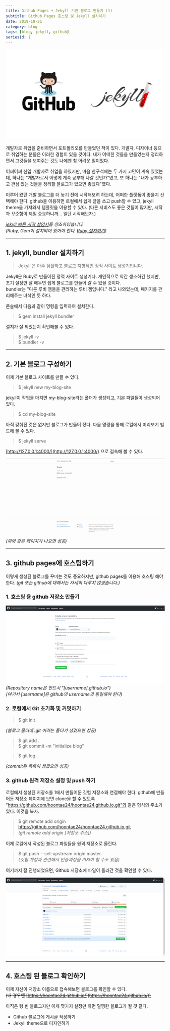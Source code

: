 ```yaml
---
title: Github Pages + Jekyll 기반 블로그 만들기 (1)
subtitle: Github Pages 호스팅 및 Jekyll 설치하기
date: 2019-10-21
category: blog
tags: [blog, jekyll, github]
seriesId: 1
---
```


![github and jekyll](./img/github_jekyll.jpg)

개발자로 취업을 준비하면서 포트폴리오를 만들었던 적이 있다. 개발자, 디자이너 등으로 취업하는 분들은 이러한 경험이 있을 것이다. 내가 어떠한 것들을 만들었는지 정리하면서 그것들을 보여주는 것도 나에겐 참 어려운 일이었다.

어찌어찌 신입 개발자로 취업을 하였지만, 마음 한구석에는 두 가지 고민이 계속 있었는데, 하나는 "개발자로서 어떻게 계속 공부해 나갈 것인가"였고, 또 하나는 "내가 공부하고 관심 있는 것들을 정리할 블로그가 있으면 좋겠다"였다.

미루어 왔던 개발 블로그를 더 늦기 전에 시작해보려 하는데, 어떠한 플랫폼이 좋을지 선택해야 한다. github을 이용하면 로컬에서 쉽게 글을 쓰고 push할 수 있고, jekyll theme을 가져와서 템플릿을 이용할 수 있다.
(다른 서비스도 좋은 것들이 많지만, 시작과 꾸준함이 제일 중요하니까... 일단 시작해보자.)

_[jekyll 빠른 시작 설명서](https://jekyllrb-ko.github.io/docs/quickstart/)를 참조하였습니다._  
_(Ruby, Gem이 설치되어 있어야 한다. [Ruby 설치하기](https://jekyllrb-ko.github.io/docs/installation/))_

---

## **1. jekyll, bundler 설치하기**

> Jekyll 은 아주 심플하고 블로그 지향적인 정적 사이트 생성기입니다.

Jekyll은 Ruby로 만들어진 정적 사이트 생성기다. 개인적으로 약간 생소하긴 했지만, 초기 설정만 잘 해두면 쉽게 블로그를 만들어 갈 수 있을 것이다.  
bundler는 "다른 루비 젬들을 관리하는 루비 젬입니다." 라고 나와있는데, 패키지를 관리해주는 녀석인 듯 하다.

콘솔에서 다음과 같이 명령을 입력하여 설치한다.

> $ gem install jekyll bundler

설치가 잘 되었는지 확인해볼 수 있다.

> $ jekyll -v  
> $ bundler -v

---

## **2. 기본 블로그 구성하기**

이제 기본 블로그 사이트를 만들 수 있다.

> $ jekyll new my-blog-site

jekyll이 작업을 마치면 my-blog-site라는 폴더가 생성되고, 기본 파일들이 생성되어 있다.

> $ cd my-blog-site

아직 갖춰진 것은 없지만 블로그가 만들어 졌다. 다음 명령을 통해 로컬에서 미리보기 빌드해 볼 수 있다.

> $ jekyll serve

[http://127.0.0.1:4000/](http://127.0.0.1:4000/) 으로 접속해 볼 수 있다.

![기본 블로그 모습](./img/jekyll_basic.png)
_(위와 같은 페이지가 나오면 성공)_

---

## **3. github pages에 호스팅하기**

이렇게 생성된 블로그를 꾸미는 것도 중요하지만, github pages를 이용해 호스팅 해야한다. _(git 또는 github에 대해서는 자세히 다루지 않겠습니다.)_

### 1. 호스팅 용 github 저장소 만들기

![깃헙 저장소 만들기](./img/set_github_repository.png)  
_(Repository name은 반드시 "[username].github.io")_  
_(여기서 [username]은 github의 username과 동일해야 한다)_

### 2. 로컬에서 Git 초기화 및 커밋하기

> $ git init

_(블로그 폴더에 .git 이라는 폴더가 생겼으면 성공)_

> $ git add .  
> $ git commit -m "initialize blog"

> $ git log

_(commit된 목록이 생겼으면 성공)_

### 3. github 원격 저장소 설정 및 push 하기

로컬에서 생성된 저장소를 1에서 만들어둔 깃헙 저장소와 연결해야 한다. github에 만들어둔 저장소 페이지에 보면 clone을 할 수 있도록 "https://github.com/hoontae24/hoontae24.github.io.git"와 같은 형식의 주소가 있다. 이것을 복사.

> $ git remote add origin https://github.com/hoontae24/hoontae24.github.io.git  
> _(git remote add origin [저장소 주소])_

이제 로컬에서 작성된 블로그 파일들을 원격 저장소로 올린다.

> $ git push --set-upstream origin master  
> _(깃헙 계정과 관련해서 인증과정을 거쳐야 할 수도 있음)_

여기까지 잘 진행되었으면, Github 저장소에 파일이 올라간 것을 확인할 수 있다.

![연결된 깃헙 저장소](./img/github_first_push.png)

---

## **4. 호스팅 된 블로그 확인하기**

이제 자신이 저장소 이름으로 접속해보면 블로그를 확인할 수 있다.  
~~(내 경우엔 [https://hoontae24.github.io/](https://hoontae24.github.io/))~~

아직은 텅 빈 블로그지만 이제 몇가지 설정만 하면 멀쩡한 블로그가 될 것 같다.

- Github 블로그에 게시글 작성하기
- Jekyll theme으로 디자인하기
